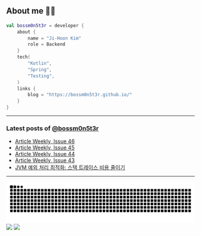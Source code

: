 ## About me 🧑‍💻

```kotlin
val bossm0n5t3r = developer {
    about {
        name = "Ji-Hoon Kim"
        role = Backend
    }
    tech(
        "Kotlin",
        "Spring",
        "Testing",
    )
    links {
        blog = "https://bossm0n5t3r.github.io/"
    }
}
```

---

### Latest posts of [@bossm0n5t3r](https://github.com/bossm0n5t3r)

<!-- BLOG-POST-LIST:START -->
- [Article Weekly, Issue 46](https://bossm0n5t3r.github.io/posts/article-weekly-46/)
- [Article Weekly, Issue 45](https://bossm0n5t3r.github.io/posts/article-weekly-45/)
- [Article Weekly, Issue 44](https://bossm0n5t3r.github.io/posts/article-weekly-44/)
- [Article Weekly, Issue 43](https://bossm0n5t3r.github.io/posts/article-weekly-43/)
- [JVM 예외 처리 최적화: 스택 트레이스 비용 줄이기](https://bossm0n5t3r.github.io/posts/jvm-exception-optimization/)
<!-- BLOG-POST-LIST:END -->

---

![](https://raw.githubusercontent.com/bossm0n5t3r/bossm0n5t3r/output/github-snake.svg)
![](https://streak-stats.demolab.com?user=bossm0n5t3r)
![](https://projecteuler.net/profile/bossm0n5t3r.png)
